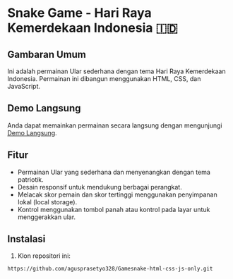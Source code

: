 # Snake Game - Hari Raya Kemerdekaan Indonesia 🇮🇩
## Gambaran Umum
Ini adalah permainan Ular sederhana dengan tema Hari Raya Kemerdekaan Indonesia. Permainan ini dibangun menggunakan HTML, CSS, dan JavaScript.
## Demo Langsung
Anda dapat memainkan permainan secara langsung dengan mengunjungi [Demo Langsung](https://agusprasetyo328.github.io/Gamesnake-html-css-js-only/).
## Fitur
- Permainan Ular yang sederhana dan menyenangkan dengan tema patriotik.
- Desain responsif untuk mendukung berbagai perangkat.
- Melacak skor pemain dan skor tertinggi menggunakan penyimpanan lokal (local storage).
- Kontrol menggunakan tombol panah atau kontrol pada layar untuk menggerakkan ular.
## Instalasi
1. Klon repositori ini:
```bash
https://github.com/agusprasetyo328/Gamesnake-html-css-js-only.git
